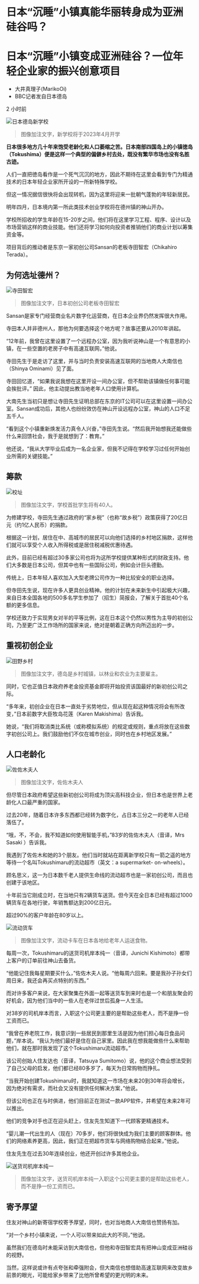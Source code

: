# 日本“沉睡”小镇真能华丽转身成为亚洲硅谷吗？

#  日本“沉睡”小镇变成亚洲硅谷？一位年轻企业家的振兴创意项目

  * 大井真理子(MarikoOi) 
  * BBC记者发自日本德岛 

2 小时前

![日本德岛新学校](_126456395_5db1e9fb-2b93-43cf-8464-f5eb264fe8fa.jpg)

> 图像加注文字，新学校将于2023年4月开学

**日本很多地方几十年来饱受老龄化和人口萎缩之苦。日本南部四国岛上的小镇徳岛（Tokushima）便是这样一个典型的偏僻乡村去处，既没有繁华市场也没有名胜古迹。**

人们一直把徳岛看作是一个死气沉沉的地方，因此不期待在这里会看到专门为精通技术的日本年轻企业家所开设的一所新特殊学校。

但这一情况据信很快将会出现转机，因为这里将迎来一批朝气蓬勃的年轻新居民。

明年四月，日本境内第一所此类技术创业学校将在德州镇的神山开办。

学校所招收的学生年龄在15-20岁之间，他们将在这里学习工程、程序、设计以及市场营销这样的商业技能。他们还将学习如何向投资者推销他们的商业计划以筹集资金等。

项目背后的推动者是东京一家初创公司Sansan的老板寺田智宏（Chikahiro Terada）。

##  为何选址德州？

![寺田智宏](_126456396_6cb7943c-b2d3-4595-8570-70b538588630.jpg)

> 图像加注文字，日本初创公司老板寺田智宏

Sansan是家专门经营商业名片数字化运营商，在日本企业界仍然发挥很大作用。

寺田本人并非德州人，那他为何要选择这个地方呢？故事还要从2010年讲起。

“12年前，我曾在这里设置了一个远程办公室，因为我听说神山是一个有意思的小镇，在一些空置的老房子中有高速互联网，”他说。

寺田先生于是走访了这里，并与当时负责安装高速互联网的当地商人大南信也（Shinya Ominami）见了面。

寺田回忆道，“如果我说我想在这里开设一间办公室，但不帮助该镇做任何事可能会挨批评。” 因此，他主动提出教当地老年人口使用计算机。

大南先生当初只是想让寺田先生证明总部在东京的IT公司可以在这里设置一间办公室。Sansan成功后，其他人也纷纷效仿在神山开设远程办公室，神山的人口不足五千人。

“看到这个小镇重新焕发活力真令人兴奋，”寺田先生说。“然后我开始想我还能做些什么来回馈社会，我于是就想到了：教育。”

他还说，“我从大学毕业后成为一名企业家，但我不记得在学校学习过任何开始创业所需的关键技能。”

##  筹款

![校址](_126456397_79df6237-0134-4b9f-9db6-f1d7ff869d60.jpg)

> 图像加注文字，学校首批学生将有40人。

为修建学校，寺田先生通过政府的“家乡税”（也称“故乡税”）政策获得了20亿日元（约1亿人民币）的捐款。

根据这一计划，居住在中、高城市的居民可以向他们选择的乡村地区捐款，这样他们就可以享受个人收入所得税或是居住税减税优惠待遇。

此外，目前已经有超过30多家公司也将为这所学校提供某种形式的财政支持。他们大多数是日本公司，但其中也有一些国际公司，例如会计巨头德勤。

传统上，日本年轻人喜欢加入大型老牌公司作为一种比较安全的职业选择。

但寺田先生说，现在许多人更具创业精神。他的计划在未来新生中引起极大兴趣，来自日本全国各地的500多名学生参加了（招生）简报会，了解关于首批40个名额的更多信息。

学校还致力于实现男女对半的平等比例，这在日本这个仍然以男性为主导的初创公司，乃至更广泛工作场所的国家来说，绝对是朝着正确方向所迈出的一步。

##  重视初创企业

![田野乡村](_126456398_6f3bd881-30e8-4991-bb31-6246668702d2.jpg)

> 图像加注文字，德岛是乡村城镇，以林业和农业为主要雇主。

同时，它也正值日本政府养老金投资基金即将开始投资该国最好的新初创公司之际。

“多年来，初创企业在日本一直处于劣势地位，但从现在起这种情况将会有所改变，”日本前数字大臣牧岛花莲（Karen Makishima）告诉我。

她说，“我们将取消类比系统（或称模拟系统）的规定或规则，重点将放在这些数字初创公司上。我们鼓励他们不仅在城市创业，同时也在乡村地区发展。”

##  人口老龄化

![佐佐木夫人](_126456399_bc3cd0d5-c0dd-4f3e-b5bf-8f012d060e90.jpg)

> 图像加注文字，佐佐木夫人

但尽管日本政府希望这些新初创公司将成为顶尖高科技企业，但日本也是世界上老龄化人口最严重的国家。

过去20年，随着日本许多东西都已经转为数字化，占日本三分之一的老年人已经落伍了。

“哦，不，不会，我不知道如何使用智能手机，”83岁的佐佐木夫人（音译，Mrs Sasaki ）告诉我。

我遇到了佐佐木和她的3个朋友。他们当时就站在距离新学校只有一箭之遥的地方等待一个名叫Tokushimaru的流动超市（英文：a supermarket- on-wheels）。

顾名思义，这一为日本数千老人提供生命线的流动超市也是一家初创公司，而且也创建于该地区。

十年前当它刚成立时，在当地只有2辆货车送货。但今天在全日本已经有超过1000辆货车在各地行驶，年销售额达到200亿日元。

超过90%的客户年龄在80岁以上。

![流动货车](_126456400_ff2ddcad-fb6e-477e-9ab8-c81eb9aa140a.jpg)

> 图像加注文字，流动卡车在日本各地给老年人运送食物。

每周一次，Tokushimaru的送货司机岸本纯一（音译，Junichi Kishimoto）都带上客户的订单前往神山去备货。

“他能记住我每星期要买什么，”佐佐木夫人说。“他每周六回来。要是我孙子孙女们周日来，我还会再买点特别的东西。”

而对许多客户来说，在大家聚集在外面一起等送货车到来时也是一个和朋友聚会的好机会，因为他们当中的一些人在老伴过世后孤身一人生活。

对38岁的司机岸本而言，入职这个公司更主要的是帮助这些老人，而不是挣一份工资而已。

“我曾在养老院工作，我意识到一些居民到那里生活是因为他们担心每日食品问题，”岸本说。“我认为他们最好是住在自己家里。因此我在想我能做些什么来帮助他们，就在那时我发现了这个Tokushimaru流动超市。”

该公司创始人住友达也（音译，Tatsuya Sumitomo）说，他的这个商业想法受到了自己父母的启发，他们都已经80多岁了，每天为日常购物而挣扎。

“当我开始创建Tokushimaru时，我就知道这一市场在未来20到30年将会增长，因为绝对有需求，而社会又没有提供任何解决方案，”他说。

但该公司也正在与时俱进，他们目前正在测试一款APP软件，并希望在未来2年可以推出。

他们的竞争对手也正在迎头赶上，住友先生知道下一代顾客更精通技术。

“婴儿潮一代出生的人（现在）70多岁，他们将很快成为我们主要的顾客群体。他们的网络素养更高，因此，我们正在把超市货车与网络购物结合起来，”他说。

住友先生在过去30年连续创业，他还开创过许多其他企业。

![送货司机岸本纯一](_126456401_e68106c0-e443-4f45-8f8a-c22d9c402944.jpg)

> 图像加注文字，送货司机岸本纯一入职这个公司更主要的是帮助这些老人，而不是挣一份工资而已。

##  寄予厚望

住友对神山的新寄宿学校寄予厚望，同时，也对当地商人大南信也赞扬有加。

“对一个乡村小镇来说，一个人可以带来如此大的不同，”他说。

虽然我们在德岛时未能采访到大南信也，但他和寺田智宏具有把神山变成亚洲硅谷的视野。

当然，这样说或许有点夸张和牵强附会，但大南信也想借助高速互联网来改变故乡前景的眼光，可能给家乡带来了比他所曾希望的更光明的未来。


